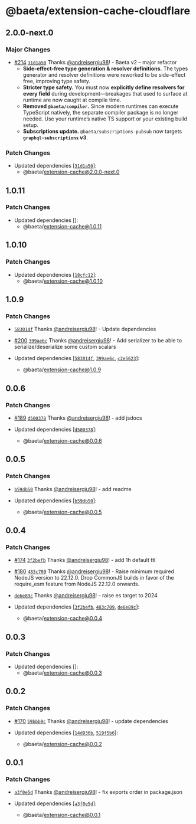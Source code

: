 # @baeta/extension-cache-cloudflare

## 2.0.0-next.0

### Major Changes

- [#214](https://github.com/andreisergiu98/baeta/pull/214) [`31d1a50`](https://github.com/andreisergiu98/baeta/commit/31d1a509f96535b43ae85d19c770eb1a5f09dc94) Thanks [@andreisergiu98](https://github.com/andreisergiu98)! - Baeta v2 – major refactor
  - **Side-effect-free type generation & resolver definitions.**
    The types generator and resolver definitions were reworked to be side-effect free, improving type safety.
  - **Stricter type safety.**
    You must now **explicitly define resolvers for every field** during development—breakages that used to surface at runtime are now caught at compile time.
  - **Removed `@baeta/compiler`.**
    Since modern runtimes can execute TypeScript natively, the separate compiler package is no longer needed. Use your runtime’s native TS support or your existing build setup.
  - **Subscriptions update.**
    `@baeta/subscriptions-pubsub` now targets **`graphql-subscriptions` v3**.

### Patch Changes

- Updated dependencies [[`31d1a50`](https://github.com/andreisergiu98/baeta/commit/31d1a509f96535b43ae85d19c770eb1a5f09dc94)]:
  - @baeta/extension-cache@2.0.0-next.0

## 1.0.11

### Patch Changes

- Updated dependencies []:
  - @baeta/extension-cache@1.0.11

## 1.0.10

### Patch Changes

- Updated dependencies [[`18cfc12`](https://github.com/andreisergiu98/baeta/commit/18cfc120afe44fda1313893cf93bc7d31afd3785)]:
  - @baeta/extension-cache@1.0.10

## 1.0.9

### Patch Changes

- [`583014f`](https://github.com/andreisergiu98/baeta/commit/583014f0bac810b25d9a8226bda2df4c9039f5e3) Thanks [@andreisergiu98](https://github.com/andreisergiu98)! - Update dependencies

- [#200](https://github.com/andreisergiu98/baeta/pull/200) [`399ae6c`](https://github.com/andreisergiu98/baeta/commit/399ae6c285d679c6886ab5181cd72461ee646019) Thanks [@andreisergiu98](https://github.com/andreisergiu98)! - Add serializer to be able to serialize/deserialize some custom scalars

- Updated dependencies [[`583014f`](https://github.com/andreisergiu98/baeta/commit/583014f0bac810b25d9a8226bda2df4c9039f5e3), [`399ae6c`](https://github.com/andreisergiu98/baeta/commit/399ae6c285d679c6886ab5181cd72461ee646019), [`c2e5623`](https://github.com/andreisergiu98/baeta/commit/c2e5623819c1b2b6069ab0663b5c5ad4e09e81b5)]:
  - @baeta/extension-cache@1.0.9

## 0.0.6

### Patch Changes

- [#189](https://github.com/andreisergiu98/baeta/pull/189) [`d500378`](https://github.com/andreisergiu98/baeta/commit/d500378198e0a9c48298c4242913bca8ad348228) Thanks [@andreisergiu98](https://github.com/andreisergiu98)! - add jsdocs

- Updated dependencies [[`d500378`](https://github.com/andreisergiu98/baeta/commit/d500378198e0a9c48298c4242913bca8ad348228)]:
  - @baeta/extension-cache@0.0.6

## 0.0.5

### Patch Changes

- [`b59db50`](https://github.com/andreisergiu98/baeta/commit/b59db501a83275ab2d964933080e688a3a5d8820) Thanks [@andreisergiu98](https://github.com/andreisergiu98)! - add readme

- Updated dependencies [[`b59db50`](https://github.com/andreisergiu98/baeta/commit/b59db501a83275ab2d964933080e688a3a5d8820)]:
  - @baeta/extension-cache@0.0.5

## 0.0.4

### Patch Changes

- [#174](https://github.com/andreisergiu98/baeta/pull/174) [`3f2befb`](https://github.com/andreisergiu98/baeta/commit/3f2befbb4b645e2970727482e970c4e78f0ed598) Thanks [@andreisergiu98](https://github.com/andreisergiu98)! - add 1h default ttl

- [#180](https://github.com/andreisergiu98/baeta/pull/180) [`483c709`](https://github.com/andreisergiu98/baeta/commit/483c70932f815fd114732c00b74f9488d7924c72) Thanks [@andreisergiu98](https://github.com/andreisergiu98)! - Raise minimum required NodeJS version to 22.12.0. Drop CommonJS builds in favor of the require_esm feature from NodeJS 22.12.0 onwards.

- [`de6e89c`](https://github.com/andreisergiu98/baeta/commit/de6e89c1b592e280967c73a4137d24ee56ef1857) Thanks [@andreisergiu98](https://github.com/andreisergiu98)! - raise es target to 2024

- Updated dependencies [[`3f2befb`](https://github.com/andreisergiu98/baeta/commit/3f2befbb4b645e2970727482e970c4e78f0ed598), [`483c709`](https://github.com/andreisergiu98/baeta/commit/483c70932f815fd114732c00b74f9488d7924c72), [`de6e89c`](https://github.com/andreisergiu98/baeta/commit/de6e89c1b592e280967c73a4137d24ee56ef1857)]:
  - @baeta/extension-cache@0.0.4

## 0.0.3

### Patch Changes

- Updated dependencies []:
  - @baeta/extension-cache@0.0.3

## 0.0.2

### Patch Changes

- [#170](https://github.com/andreisergiu98/baeta/pull/170) [`59bbb9c`](https://github.com/andreisergiu98/baeta/commit/59bbb9c4baaf716f27dc251fe7aeb0231e6c5321) Thanks [@andreisergiu98](https://github.com/andreisergiu98)! - update dependencies

- Updated dependencies [[`14d936b`](https://github.com/andreisergiu98/baeta/commit/14d936b50b606ed748c9414faf1365824c0cc10f), [`519f5b6`](https://github.com/andreisergiu98/baeta/commit/519f5b675309cf9d111979cc0bc4e80cc3b9f455)]:
  - @baeta/extension-cache@0.0.2

## 0.0.1

### Patch Changes

- [`a3f0e5d`](https://github.com/andreisergiu98/baeta/commit/a3f0e5d03fc9ef21a87d3ec6bf264d0e9707636a) Thanks [@andreisergiu98](https://github.com/andreisergiu98)! - fix exports order in package.json

- Updated dependencies [[`a3f0e5d`](https://github.com/andreisergiu98/baeta/commit/a3f0e5d03fc9ef21a87d3ec6bf264d0e9707636a)]:
  - @baeta/extension-cache@0.0.1
